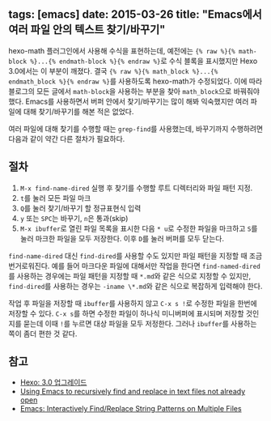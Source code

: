 tags: [emacs]
date: 2015-03-26
title: "Emacs에서 여러 파일 안의 텍스트 찾기/바꾸기"
---
hexo-math 플러그인에서 사용해 수식을 표현하는데, 예전에는 `{% raw %}{% math-block %}...{% endmath-block %}{% endraw %}`로 수식 블록을 표시했지만 Hexo 3.0에서는 이 부분이 깨졌다. 결국 `{% raw %}{% math_block %}...{% endmath_block %}{% endraw %}`를 사용하도록 hexo-math가 수정되었다. 이에 따라 블로그의 모든 글에서 `math-block`을 사용하는 부분을 찾아 `math_block`으로 바꿔줘야 했다. Emacs를 사용하면서 버퍼 안에서 찾기/바꾸기는 많이 해봐 익숙했지만 여러 파일에 대해 찾기/바꾸기를 해본 적은 없었다.<!--more-->

여러 파일에 대해 찾기를 수행할 때는 `grep-find`를 사용했는데, 바꾸기까지 수행하려면 다음과 같이 약간 다른 절차가 필요하다.

## 절차
1. `M-x find-name-dired` 실행 후 찾기를 수행할 루트 디렉터리와 파일 패턴 지정.
2. `t`를 눌러 모든 파일 마크
3. `Q`를 눌러 찾기/바꾸기 할 정규표현식 입력
4. `y` 또는 `SPC`는 바꾸기, `n`은 통과(skip)
5. `M-x ibuffer`로 열린 파일 목록을 표시한 다음 `* u`로 수정한 파일을 마크하고 `S`를 눌러 마크한 파일을 모두 저장한다. 이후 `D`를 눌러 버퍼를 모두 닫는다.

`find-name-dired` 대신 `find-dired`를 사용할 수도 있지만 파일 패턴을 지정할 때 조금 번거로워진다. 예를 들어 마크다운 파일에 대해서만 작업을 한다면 `find-named-dired`를 사용하는 경우에는 파일 패턴을 지정할 때 `*.md`와 같은 식으로 지정할 수 있지만, `find-dired`를 사용하는 경우는 `-iname \*.md`와 같은 식으로 복잡하게 입력해야 한다.

작업 후 파일을 저장할 때 `ibuffer`를 사용하지 않고 `C-x s !`로 수정한 파일을 한번에 저장할 수 있다. `C-x s`를 하면 수정한 파일이 하나식 미니버퍼에 표시되며 저장할 것인지를 묻는데 이때 `!`를 누르면 대상 파일을 모두 저정한다. 그러나 `ibuffer`를 사용하는 쪽이 좀더 편한 것 같다.

## 참고
* [Hexo: 3.0 업그레이드](/2015/03/24/hexo-upgrade/)
* [Using Emacs to recursively find and replace in text files not already open](http://stackoverflow.com/questions/270930/using-emacs-to-recursively-find-and-replace-in-text-files-not-already-open)
* [Emacs: Interactively Find/Replace String Patterns on Multiple Files](http://ergoemacs.org/emacs/find_replace_inter.html)
